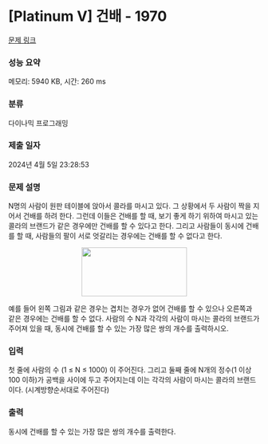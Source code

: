 # [Platinum V] 건배 - 1970 

[문제 링크](https://www.acmicpc.net/problem/1970) 

### 성능 요약

메모리: 5940 KB, 시간: 260 ms

### 분류

다이나믹 프로그래밍

### 제출 일자

2024년 4월 5일 23:28:53

### 문제 설명

<p>N명의 사람이 원판 테이블에 앉아서 콜라를 마시고 있다. 그 상황에서 두 사람이 짝을 지어서 건배를 하려 한다. 그런데 이들은 건배를 할 때, 보기 좋게 하기 위하여 마시고 있는 콜라의 브랜드가 같은 경우에만 건배를 할 수 있다고 한다. 그리고 사람들이 동시에 건배를 할 때, 사람들의 팔이 서로 엇갈리는 경우에는 건배를 할 수 없다고 한다.</p>

<p style="text-align: center;"><img alt="" src="https://upload.acmicpc.net/9c925ad5-5280-432f-8dad-9aee677ee769/-/preview/" style="width: 211px; height: 98px;"></p>

<p>예를 들어 왼쪽 그림과 같은 경우는 겹치는 경우가 없어 건배를 할 수 있으나 오른쪽과 같은 경우에는 건배를 할 수 없다. 사람의 수 N과 각각의 사람이 마시는 콜라의 브랜드가 주어져 있을 때, 동시에 건배를 할 수 있는 가장 많은 쌍의 개수를 출력하시오.</p>

### 입력 

 <p>첫 줄에 사람의 수 (1 ≤ N ≤ 1000) 이 주어진다. 그리고 둘째 줄에 N개의 정수(1 이상 100 이하)가 공백을 사이에 두고 주어지는데 이는 각각의 사람이 마시는 콜라의 브랜드이다. (시계방향순서대로 주어진다)</p>

### 출력 

 <p>동시에 건배를 할 수 있는 가장 많은 쌍의 개수를 출력한다.</p>


